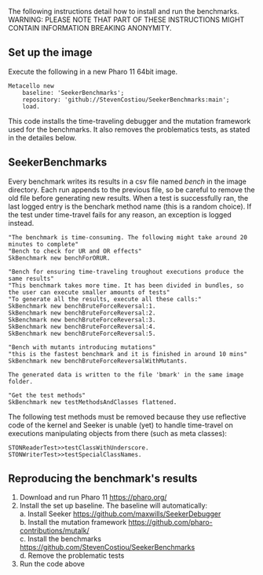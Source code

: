 The following instructions detail how to install and run the benchmarks.
WARNING: PLEASE NOTE THAT PART OF THESE INSTRUCTIONS MIGHT CONTAIN INFORMATION BREAKING ANONYMITY.

## Set up the image

Execute the following in a new Pharo 11 64bit image.

```Smalltalk 
Metacello new
    baseline: 'SeekerBenchmarks';
    repository: 'github://StevenCostiou/SeekerBenchmarks:main';
    load.
```
This code installs the time-traveling debugger and the mutation framework used for the benchmarks.
It also removes the problematics tests, as stated in the detailes below.

## SeekerBenchmarks

Every benchmark writes its results in a csv file named *bench* in the image directory.
Each run appends to the previous file, so be careful to remove the old file before generating new results.
When a test is successfully ran, the last logged entry is the benchark method name (this is a random choice).
If the test under time-travel fails for any reason, an exception is logged instead.

```Smalltalk 
"The benchmark is time-consuming. The following might take around 20 minutes to complete"
"Bench to check for UR and OR effects"
SkBenchmark new benchForORUR.

"Bench for ensuring time-traveling troughout executions produce the same results"
"This benchmark takes more time. It has been divided in bundles, so the user can execute smaller amounts of tests"
"To generate all the results, execute all these calls:"
SkBenchmark new benchBruteForceReversal:1.
SkBenchmark new benchBruteForceReversal:2.
SkBenchmark new benchBruteForceReversal:3.
SkBenchmark new benchBruteForceReversal:4.
SkBenchmark new benchBruteForceReversal:5.

"Bench with mutants introducing mutations"
"this is the fastest benchmark and it is finished in around 10 mins"
SkBenchmark new benchBruteForceReversalWithMutants.

The generated data is written to the file 'bmark' in the same image folder.

"Get the test methods"
SkBenchmark new testMethodsAndClasses flattened.
```

The following test methods must be removed because they use reflective code of the kernel and Seeker is unable (yet) to handle time-travel on executions manipulating objects from there (such as meta classes):
```Smalltalk 
STONReaderTest>>testClassWithUnderscore.
STONWriterTest>>testSpecialClassNames.
```
## Reproducing the benchmark's results

1. Download and run Pharo 11 https://pharo.org/
2. Install the set up baseline. The baseline will automatically:  
   a. Install Seeker https://github.com/maxwills/SeekerDebugger  
   b. Install the mutation framework https://github.com/pharo-contributions/mutalk/  
   c. Install the benchmarks https://github.com/StevenCostiou/SeekerBenchmarks  
   d. Remove the problematic tests  
3. Run the code above
